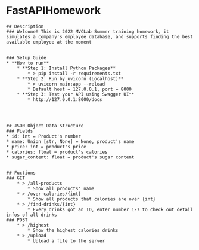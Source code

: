 
# FastAPIHomework
	

	## Description
	### Welcome! This is 2022 MVCLab Summer training homework, it simulates a company's employee database, and supports finding the best available employee at the moment
	

	### Setup Guide
	* **How to run**
	    * **Step 1: Install Python Packages**
	        * > pip install -r requirements.txt
	    * **Step 2: Run by uvicorn (Localhost)**
	        * > uvicorn main:app --reload
	        * Default host = 127.0.0.1, port = 8000
	    * **Step 3: Test your API using Swagger UI**
	        * http://127.0.0.1:8000/docs
	

	

	## JSON Object Data Structure
	### Fields
	* id: int = Product's number
	* name: Union [str, None] = None, product's name
	* price: int = product's price
	* calories: float = product's calories
	* sugar_content: float = product's sugar content
	

	## Fuctions
	### GET 
	    * > /all-products
	        * Show all products' name
	    * > /over-calories/{int}
	        * Show all products that calories are over {int}
	    * > /find-drinks/{int}
	        * Every drinks got an ID, enter number 1-7 to check out detail infos of all drinks
	### POST 
	    * > /highest
	        * Show the highest calories drinks
	    * > /upload
	        * Upload a file to the server

